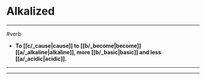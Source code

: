# Alkalized
---
#verb
- **To [[c/_cause|cause]] to [[b/_become|become]] [[a/_alkaline|alkaline]], more [[b/_basic|basic]] and less [[a/_acidic|acidic]].**
---
---
